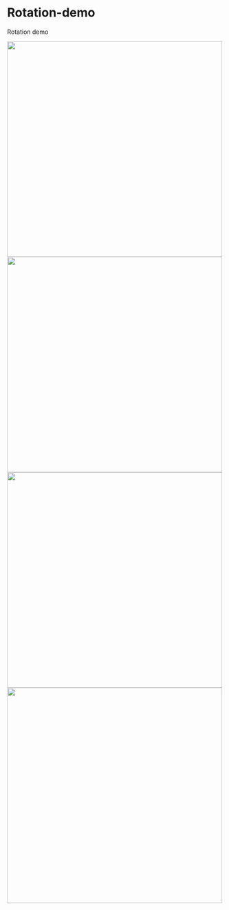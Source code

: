 # Rotation-demo

Rotation demo

<img src="./demo1.gif" width=500 height=500>

<img src="./demo2.gif" width=500 height=500>

<img src="./demo3.gif" width=500 height=500>

<img src="./demo4.gif" width=500 height=500>
